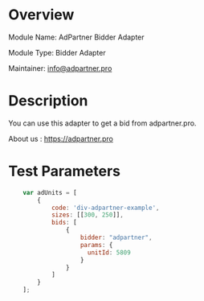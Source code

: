 # Overview

Module Name: AdPartner Bidder Adapter

Module Type: Bidder Adapter

Maintainer: info@adpartner.pro

# Description

You can use this adapter to get a bid from adpartner.pro.

About us : https://adpartner.pro


# Test Parameters
```javascript
    var adUnits = [
        {
            code: 'div-adpartner-example',
            sizes: [[300, 250]],
            bids: [
                {
                    bidder: "adpartner",
                    params: {
                      unitId: 5809
                    }
                }
            ]
        }
    ];
```
